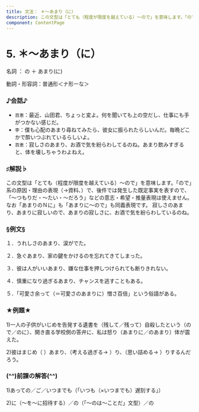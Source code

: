 ```yaml
---
title: 文法： ＊～あまり（に）
description: この文型は「とても（程度が限度を越えている）～ので」を意味します。「ので」系の原因・理由の表現（→資料､）で、後件では発生した既定事実を表すので、「～つもりだ・～たい・～だろう」などの意志・希望・推量表現は使えません。なお「あまりのＮに」も「あまりに～ので」も同義表現です。 寂しさのあまり、あまりに寂しいので、あまりの寂しさに、お酒で気を紛らわしているのね。
component: ContentPage
---
```



# 5. ＊～あまり（に）
名詞 ： の ＋ あまり(に)

動詞・形容詞：普通形＜ナ形ーな＞  

### ♪会話♪
- `百恵`：最近、山田君、ちょっと変よ。何を聞いても上の空だし、仕事にも手がつかない感じだ。
- `李`：僕も心配のあまり尋ねてみたら、彼女に振られたらしいんだ。毎晩どこかで酔いつぶれているらしいよ。 
- `百恵`：寂しさのあまり、お酒で気を紛らわしてるのね。あまり飲みすぎると、体を壊しちゃうわよねえ。

### ♯解説♭
この文型は「とても（程度が限度を越えている）～ので」を意味します。「ので」系の原因・理由の表現（→資料､）で、後件では発生した既定事実を表すので、「～つもりだ・～たい・～だろう」などの意志・希望・推量表現は使えません。なお「あまりのＮに」も「あまりに～ので」も同義表現です。 寂しさのあまり、あまりに寂しいので、あまりの寂しさに、お酒で気を紛らわしているのね。

### §例文§
１．うれしさのあまり、涙がでた。

２．急ぐあまり、家の鍵をかけるのを忘れてきてしまった。

３．彼は人がいいあまり、嫌な仕事を押しつけられても断りきれない。

４．慎重になり過ぎるあまり、チャンスを逃すこともある。

５．「可愛さ余って（＝可愛さのあまりに）憎さ百倍」という俗語がある。

### ★例題★
1)一人の子供がいじめを告発する遺書を（残して／残って）自殺したという（ので／のに）、開き直る学校側の答弁に、私は怒り（あまりに／のあまり）体が震えた。    

2)彼はまじめ（ ）あまり、（考える過ぎる→ ）り、（思い詰める→ ）りするんだろう。

### (^^)前課の解答(^^)
1)あっての／ご／いつまでも（「いつも（×いつまでも）遅刻する」）

2)に（～を～に招待する）／の（「～のは～ことだ」文型）／の

